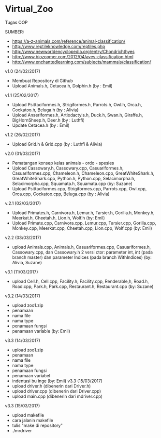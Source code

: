 # Virtual_Zoo
Tugas OOP

SUMBER:
- https://a-z-animals.com/reference/animal-classification/
- http://www.reptileknowledge.com/reptiles.php
- http://www.newworldencyclopedia.org/entry/Chondrichthyes
- http://www.biozoomer.com/2012/04/aves-classification.html
- http://www.enchantedlearning.com/subjects/mammals/classification/

v1.0 (24/02/2017)
- Membuat Repository di Github
- Upload Animals.h, Cetacea.h, Dolphin.h (by : Emil)

v1.1 (25/02/2017)
- Upload Psittaciformes.h, Strigiformes.h, Parrots.h, Owl.h, Orca.h, Cockatoo.h, Beluga.h (by : Alivia)
- Upload Anseriformes.h, Artiodactyls.h, Duck.h, Swan.h, Giraffe.h, BigHornSheep.h, Deer.h (by : Luthfi)
- Update Cetacea.h (by : Emil)

v1.2 (26/02/2017)
- Upload Grid.h & Grid.cpp (by : Luthfi & Alivia)

v2.0 (01/03/2017)
- Pematangan konsep kelas animals - ordo - spesies
- Upload Cassowary.h, Cassowary.cpp, Casuariformes.h, Casuariformes.cpp, Chameleon.h, Chameleon.cpp, GreatWhiteShark.h, GreatWhiteShark.cpp, Python.h, Python.cpp, Selacimorpha.h, Selacimorpha.cpp, Squamata.h, Squamata.cpp (by: Suzane)
- Upload Psittaciformes.cpp, Strigiformes.cpp, Parrots.cpp, Owl.cpp, Orca.cpp, Cockatoo.cpp, Beluga.cpp (by : Alivia)

v.2.1 (02/03/2017)
- Upload Primates.h, Carnivora.h, Lemur.h, Tarsier.h, Gorilla.h, Monkey.h, Meerkat.h, Cheetah.h, Lion.h, Wolf.h (by: Emil)
- Upload Primate.cpp, Carnivora.cpp, Lemur.cpp, Tarsier.cpp, Gorilla.cpp, Monkey.cpp, Meerkat.cpp, Cheetah.cpp, Lion.cpp, Wolf.cpp (by: Emil)

v2.2 (03/03/2017)
- upload Animals.cpp, Animals.h, Casuariformes.cpp, Casuariformes.h, Cassowary.cpp, dan Cassowary.h 2 versi ctor: parameter int, int (pada branch master) dan parameter Indices (pada branch WithIndices) (by: Alivia, Suzane)

v3.1 (11/03/2017)
- upload Cell.h, Cell.cpp, Facility.h, Facility.cpp, Renderable,h, Road.h, Road.cpp, Park.h, Park.cpp, Restaurant.h, Restaurant.cpp (by: Suzane)

v3.2 (14/03/2017)
- upload zoo1.zip
- penamaan
- nama file
- nama type
- penamaan fungsi
- penamaan variable (by: Emil)

v3.3 (14/03/2017)
- upload zoo1.zip
- penamaan
- nama file
- nama type
- penamaan fungsi
- penamaan variabel
- indentasi bu inge (by: Emil)
v3.3 (15/03/2017)
- upload driver.h (dibenerin dari Driver.h)
- upload driver.cpp (dibenerin dari Driver.cpp)
- upload main.cpp (dibenerin dari mdriver.cpp)

v3.3 (15/03/2017)
- upload makefile
- cara jalanin makefile
- tulis "make di repository"
- ./mrdriver
